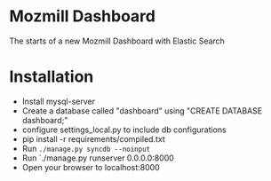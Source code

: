 Mozmill Dashboard
=======

The starts of a new Mozmill Dashboard with Elastic Search

Installation
=======

* Install mysql-server
 * Create a database called "dashboard" using "CREATE DATABASE dashboard;"
* configure settings_local.py to include db configurations
* pip install -r requirements/compiled.txt
* Run `./manage.py syncdb --noinput`
* Run `./manage.py runserver 0.0.0.0:8000
* Open your browser to localhost:8000
